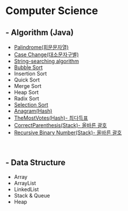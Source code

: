 <!-- Heading -->
# Computer Science


<h2>- Algorithm (Java) </h2>

* [Palindrome(회문문자열)](DataStructure/Palindrome/Palindrome.md) 
* [Case Change(대소문자구별)](DataStructure/CaseChange/CaseChange.md)  
* [String-searching algorithm](DataStructure/StringSearching/StringSearching.md)  
* [Bubble Sort](DataStructure/BubbleSort/BubbleSort_KR.md)
* Insertion Sort
* Quick Sort
* Merge Sort
* Heap Sort
* Radix Sort
* [Selection Sort](DataStructure/SelectionSort/SelectionSort_KR.md)  
* [Anagram(Hash)](DataStructure/Anagram/README.md)
* [TheMostVotes(Hash)- 최다득표 ](DataStructure/MostVotes/README.md) 
* [CorrectParenthesis(Stack)- 올바른 괄호 ](DataStructure/CorrectParenthesis/README.md) 
* [Recursive Binary Number(Stack)- 올바른 괄호 ](DataStructure/RecursiveBinary/README.md) 
<br/>    

<h2>- Data Structure</h2>

* Array
* ArrayList
* LinkedList
* Stack & Queue
* Heap
  
<br/>

